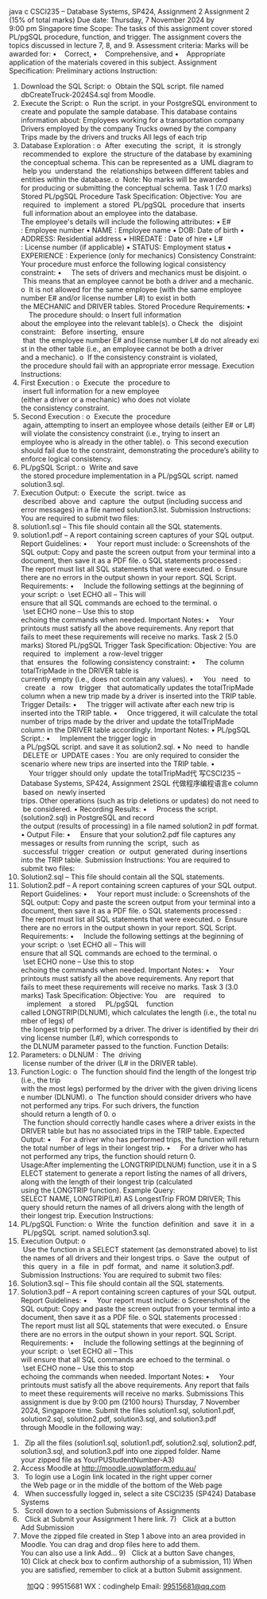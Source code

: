 java c
CSCI235 – Database Systems, SP424, Assignment 2
Assignment 2 (15% of total marks) 
Due date: Thursday, 7 November 2024 by 9:00 pm Singapore time Scope: 
The tasks of this assignment cover stored PL/pgSQL procedure, function, and trigger. The assignment covers the topics discussed in lecture 7, 8, and 9.
Assessment criteria: 
Marks will be awarded for:
•    Correct,
•    Comprehensive, and
•    Appropriate
application of the materials covered in this subject.
Assignment Specification: 
Preliminary actions 
Instruction: 
1. Download the SQL Script:
o  Obtain the SQL script. file named dbCreateTruck-2024S4.sql from Moodle.
2. Execute the Script:
o  Run the script. in your PostgreSQL environment to create and populate the sample database. This database contains information about:
Employees working for a transportation company
Drivers employed by the company
Trucks owned by the company
Trips made by the drivers and trucks
All legs of each trip
3. Database Exploration :
o  After  executing  the  script,  it  is strongly  recommended to  explore  the structure of the database by examining the conceptual schema. This can be represented as a  UML diagram to  help you  understand  the  relationships between different tables and entities within the database.
o  Note: No marks will be awarded for producing or submitting the conceptual schema.
Task 1 (7.0 marks) 
Stored PL/pgSQL Procedure 
Task Specification: 
Objective: You  are  required  to  implement  a stored  PL/pgSQL  procedure that  inserts  full information about an employee into the database. The employee's details will include the following attributes:
• E# : Employee number
• NAME : Employee name
• DOB: Date of birth
• ADDRESS: Residential address
• HIREDATE : Date of hire
• L# : License number (if applicable)
• STATUS: Employment status
• EXPERIENCE : Experience (only for mechanics)
Consistency Constraint: 
Your procedure must enforce the following logical consistency constraint:
•     The sets of drivers and mechanics must be disjoint.
o  This means that an employee cannot be both a driver and a mechanic.
o  It is not allowed for the same employee (with the same employee number E# and/or license number L#) to exist in both the MECHANIC and DRIVER tables.
Stored Procedure Requirements: 
•     The procedure should:
o Insert full information about the employee into the relevant table(s).
o Check  the   disjoint constraint:   Before  inserting,  ensure  that  the employee number E# and license number L# do not already exist in the other table (i.e., an employee cannot be both a driver and a mechanic).
o  If the consistency constraint is violated, the procedure should fail with an appropriate error message.
Execution Instructions:
1. First Execution :
o  Execute  the  procedure to  insert full information for a new employee (either a driver or a mechanic) who does not violate the consistency constraint.
2. Second Execution :
o  Execute the  procedure  again, attempting to insert an employee whose details (either E# or L#) will violate the consistency constraint (i.e., trying to insert an employee who is already in the other table).
o  This second execution should fail due to the constraint, demonstrating the procedure’s ability to enforce logical consistency.
3. PL/pgSQL Script.: 
o  Write and save the stored procedure implementation in a PL/pgSQL script. named solution3.sql.
4. Execution Output: 
o  Execute  the  script. twice  as  described  above  and  capture  the  output (including success and error messages) in a file named solution3.lst.
Submission Instructions: 
You are required to submit two files:
1. solution1.sql – This file should contain all the SQL statements.
2. solution1.pdf – A report containing screen captures of your SQL output.
Report Guidelines: 
•     Your report must include:
o Screenshots of the SQL output: Copy and paste the screen output from your terminal into a document, then save it as a PDF file.
o SQL statements processed : The report must list all SQL statements that were executed.
o  Ensure there are no errors in the output shown in your report.
SQL Script. Requirements: 
•     Include the following settings at the beginning of your script:
o  \set ECHO all – This will ensure that all SQL commands are echoed to the terminal.
o  \set ECHO none – Use this to stop echoing the commands when needed.
Important Notes: 
•     Your printouts must satisfy all the above requirements. Any report that fails to meet these requirements will receive no marks.
Task 2 (5.0 marks) 
Stored PL/pgSQL Trigger 
Task Specification: 
Objective: 
You  are  required  to  implement  a row-level trigger that  ensures  the  following consistency constraint:
•     The column totalTripMade in the DRIVER table is currently empty (i.e., does not contain any values).
•     You   need   to   create   a   row   trigger   that automatically updates the totalTripMade column when a new trip made by a driver is inserted into the TRIP table.
Trigger Details: 
•     The trigger will activate after each new trip is inserted into the TRIP table.
•     Once triggered, it will calculate the total number of trips made by the driver and update the totalTripMade column in the DRIVER table accordingly.
Important Notes: 
• PL/pgSQL Script.: 
•     Implement the trigger logic in a PL/pgSQL script. and save it as solution2.sql.
• No  need  to  handle  DELETE or  UPDATE cases : You  are only required to consider the scenario where new trips are inserted into the TRIP table.
•     Your trigger should only  update the totalTripMad代 写CSCI235 – Database Systems, SP424, Assignment 2SQL
代做程序编程语言e column  based on  newly inserted trips. Other operations (such as trip deletions or updates) do not need to be considered.
• Recording Results: 
•     Process the script. (solution2.sql) in PostgreSQL and record the output (results of processing) in a file named solution2 in pdf format.
• Output File: 
•     Ensure that your solution2.pdf file captures any messages or results from running the  script,  such  as  successful  trigger  creation  or  output  generated  during insertions into the TRIP table.
Submission Instructions: 
You are required to submit two files:
1. Solution2.sql – This file should contain all the SQL statements.
2. Solution2.pdf – A report containing screen captures of your SQL output.
Report Guidelines: 
•     Your report must include:
o Screenshots of the SQL output: Copy and paste the screen output from your terminal into a document, then save it as a PDF file.
o SQL statements processed : The report must list all SQL statements that were executed.
o  Ensure there are no errors in the output shown in your report.
SQL Script. Requirements: 
•     Include the following settings at the beginning of your script:
o  \set ECHO all – This will ensure that all SQL commands are echoed to the terminal.
o  \set ECHO none – Use this to stop echoing the commands when needed.
Important Notes: 
•     Your printouts must satisfy all the above requirements. Any report that fails to meet these requirements will receive no marks.
Task 3 (3.0 marks) Task Specification: 
Objective: You    are    required    to    implement    a stored     PL/pgSQL    function called LONGTRIP(DLNUM), which calculates the length (i.e., the total number of legs) of the longest trip performed by a driver. The driver is identified by their driving license number (L#), which corresponds to the DLNUM parameter passed to the function.
Function Details: 
1. Parameters:
o DLNUM :  The  driving  license number of the driver (L# in the DRIVER table).
2. Function Logic:
o  The function should find the length of the longest trip (i.e., the trip with the most legs) performed by the driver with the given driving license number (DLNUM).
o  The function should consider drivers who have not performed any trips. For such drivers, the function should return a length of 0.
o  The function should correctly handle cases where a driver exists in the DRIVER table but has no associated trips in the TRIP table.
Expected Output: 
•     For a driver who has performed trips, the function will return the total number of legs in their longest trip.
•     For a driver who has not performed any trips, the function should return 0.
Usage:After implementing the LONGTRIP(DLNUM) function, use it in a SELECT statement to generate a report listing the names of all drivers, along with the length of their longest trip (calculated using the LONGTRIP function).
Example Query: 
SELECT NAME, LONGTRIP(L#) AS LongestTrip FROM DRIVER;
This query should return the names of all drivers along with the length of their longest trip.
Execution Instructions: 
1. PL/pgSQL Function: 
o  Write  the  function  definition  and  save  it  in  a  PL/pgSQL  script. named solution3.sql.
2. Execution Output: 
o  Use the function in a SELECT statement (as demonstrated above) to list the names of all drivers and their longest trips.
o  Save  the  output  of  this  query  in  a  file  in  pdf  format,  and  name  it solution3.pdf.
Submission Instructions: 
You are required to submit two files:
3. Solution3.sql – This file should contain all the SQL statements.
4. Solution3.pdf – A report containing screen captures of your SQL output.
Report Guidelines: 
•     Your report must include:
o Screenshots of the SQL output: Copy and paste the screen output from your terminal into a document, then save it as a PDF file.
o SQL statements processed : The report must list all SQL statements that were executed.
o  Ensure there are no errors in the output shown in your report.
SQL Script. Requirements: 
•     Include the following settings at the beginning of your script:
o  \set ECHO all – This will ensure that all SQL commands are echoed to the terminal.
o  \set ECHO none – Use this to stop echoing the commands when needed.
Important Notes: 
•     Your printouts must satisfy all the above requirements. Any report that fails to meet these requirements will receive no marks.
Submissions 
This assignment is due by 9:00 pm (2100 hours) Thursday, 7 November 2024, Singapore time.
Submit the files solution1.sql, solution1.pdf, solution2.sql, solution2.pdf, solution3.sql, and solution3.pdf through Moodle in the following way:
1)   Zip all the files (solution1.sql, solution1.pdf, solution2.sql, solution2.pdf,
solution3.sql, and solution3.pdf into one zipped folder. Name your zipped file as YourPUStudentNumber-A3)
2) Access Moodle at http://moodle.uowplatform.edu.au/ 
3)   To login use a Login link located in the right upper corner the Web page or in the middle of the bottom of the Web page
4)   When successfully logged in, select a site CSCI235 (SP424) Database Systems
5)   Scroll down to a section Submissions of Assignments
6)   Click at Submit your Assignment 1 here link.
7)   Click at a button Add Submission
8) Move the zipped file created in Step 1 above into an area provided in
Moodle. You can drag and drop files here to add them. You can also use a link Add… 
9)   Click at a button Save changes,
10) Click at check box to confirm authorship of a submission,
11) When you are satisfied, remember to click at a button Submit assignment.





         
加QQ：99515681  WX：codinghelp  Email: 99515681@qq.com
